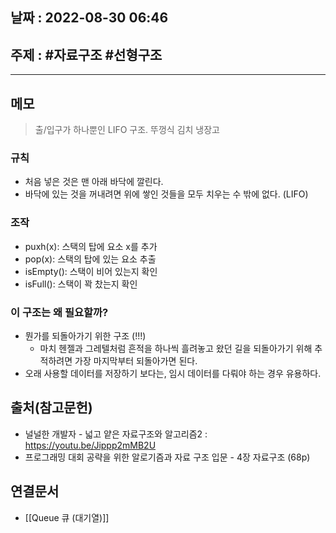 ## 날짜 : 2022-08-30 06:46

## 주제 : #자료구조 #선형구조 
----
## 메모
> 출/입구가 하나뿐인 LIFO 구조. 뚜껑식 김치 냉장고


### 규칙
- 처음 넣은 것은 맨 아래 바닥에 깔린다.
- 바닥에 있는 것을 꺼내려면 위에 쌓인 것들을 모두 치우는 수 밖에 없다. (LIFO)

### 조작
- puxh(x): 스택의 탑에 요소 x를 추가
- pop(x): 스택의 탑에 있는 요소 추출
- isEmpty(): 스택이 비어 있는지 확인
- isFull(): 스택이 꽉 찼는지 확인

### 이 구조는 왜 필요할까? 
- 뭔가를 되돌아가기 위한 구조 (!!!)
	- 마치 헨젤과 그레텔처럼 흔적을 하나씩 흘려놓고 왔던 길을 되돌아가기 위해 추적하려면 가장 마지막부터 되돌아가면 된다. 
- 오래 사용할 데이터를 저장하기 보다는, 임시 데이터를 다뤄야 하는 경우 유용하다. 



## 출처(참고문헌)
- 널널한 개발자 - 넓고 얕은 자료구조와 알고리즘2 : https://youtu.be/Jippp2mMB2U
- 프로그래밍 대회 공략을 위한 알로기즘과 자료 구조 입문 - 4장 자료구조 (68p)

## 연결문서
- [[Queue 큐 (대기열)]]
